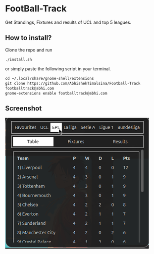 
# FootBall-Track

Get Standings, Fixtures and results of UCL and top 5 leagues.

## How to install? 

Clone the repo and run 
```
./install.sh
```

or simply paste the following script in your terminal.

```
cd ~/.local/share/gnome-shell/extensions
git clone https://github.com/AbhishekTimalsina/Football-Track footballtrack@abhi.com
gnome-extensions enable footballtrack@abhi.com

```

## Screenshot


![Extension image](./img/ss.png)



